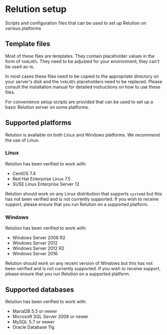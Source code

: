 # Relution setup

Scripts and configuration files that can be used to set up Relution on various platforms

## Template files

Most of these files are templates. They contain placeholder values in the form of `%VALUE%`. They need to be adjusted for your environment; they can't be used as-is.

In most cases these files need to be copied to the appropriate directory on your server's disk and the `%VALUE%` placeholders need to be replaced. Please consult the installation manual for detailed instructions on how to use these files.

For convenience setup scripts are provided that can be used to set up a basic Relution server on some platforms.

## Supported platforms

Relution is available on both Linux and Windows platforms. We recommend the use of Linux.

### Linux

Relution has been verified to work with:

- CentOS 7.4
- Red Hat Enterprise Linux 7.5
- SUSE Linux Enterprise Server 12

Relution should work on any Linux distribution that supports `systemd` but this has not been verified and is not currently supported. If you wish to receive support, please ensure that you run Relution on a supported platform.

### Windows

Relution has been verified to work with:

- Windows Server 2008 R2
- Windows Server 2012
- Windows Server 2012 R2
- Windows Server 2016

Relution should work on any recent version of Windows but this has not been verified and is not currently supported. If you wish to receive support, please ensure that you run Relution on a supported platform.

## Supported databases

Relution has been verified to work with:

- MariaDB 5.5 or newer
- Microsoft SQL Server 2008 or newer
- MySQL 5.7 or newer
- Oracle Database 11g
